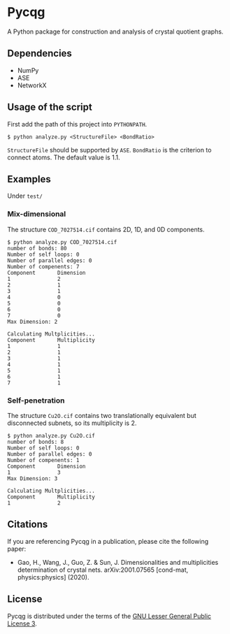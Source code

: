 # Pycqg

A Python package for construction and analysis of crystal quotient graphs.

## Dependencies
- NumPy
- ASE
- NetworkX

## Usage of the script
First add the path of this project into `PYTHONPATH`.
``` shell
$ python analyze.py <StructureFile> <BondRatio>
```

`StructureFile` should be supported by `ASE`. `BondRatio` is the criterion to connect atoms. The default value is 1.1.

## Examples
Under `test/`
### Mix-dimensional
The structure `COD_7027514.cif` contains 2D, 1D, and 0D components.
``` shell
$ python analyze.py COD_7027514.cif
number of bonds: 80
Number of self loops: 0
Number of parallel edges: 0
Number of compenents: 7
Component       Dimension
1               2
2               1
3               1
4               0
5               0
6               0
7               0
Max Dimension: 2

Calculating Multplicities...
Component       Multiplicity
1               1
2               1
3               1
4               1
5               1
6               1
7               1
```

### Self-penetration
The structure `Cu2O.cif` contains two translationally equivalent but disconnected subnets, so its multiplicity is 2.

``` shell
$ python analyze.py Cu2O.cif
number of bonds: 8
Number of self loops: 0
Number of parallel edges: 0
Number of compenents: 1
Component       Dimension
1               3
Max Dimension: 3

Calculating Multplicities...
Component       Multiplicity
1               2
```


## Citations
If you are referencing Pycqg in a publication, please cite the following paper:
- Gao, H., Wang, J., Guo, Z. & Sun, J. Dimensionalities and multiplicities determination of crystal nets. arXiv:2001.07565 [cond-mat, physics:physics] (2020).

## License
Pycqg is distributed under the terms of the [GNU Lesser General Public License 3](LICENSE).
